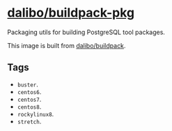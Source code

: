 # [dalibo/buildpack-pkg](https://hub.docker.com/r/dalibo/buildpack-pkg)

Packaging utils for building PostgreSQL tool packages.

This image is built from
[dalibo/buildpack](https://hub.dalibo.com/r/dalibo/buildpack).


## Tags

- `buster`.
- `centos6`.
- `centos7`.
- `centos8`.
- `rockylinux8`.
- `stretch`.
